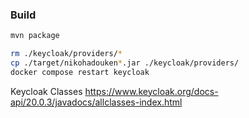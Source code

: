 ### Build

```sh
mvn package

rm ./keycloak/providers/*
cp ./target/nikohadouken*.jar ./keycloak/providers/
docker compose restart keycloak
```


Keycloak Classes
https://www.keycloak.org/docs-api/20.0.3/javadocs/allclasses-index.html